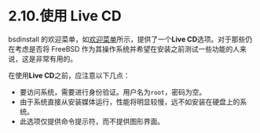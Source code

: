 # 2.10.使用 Live CD

bsdinstall 的欢迎菜单，如[欢迎菜单](https://docs.freebsd.org/en/books/handbook/book/#bsdinstall-choose-mode)所示，提供了一个**Live CD**选项。对于那些仍在考虑是否将 FreeBSD 作为其操作系统并希望在安装之前测试一些功能的人来说，这是非常有用的。

在使用**Live CD**之前，应注意以下几点：

- 要访问系统，需要进行身份验证。用户名为`root`，密码为空。
- 由于系统直接从安装媒体运行，性能将明显较慢，远不如安装在硬盘上的系统。
- 此选项仅提供命令提示符，而不提供图形界面。
